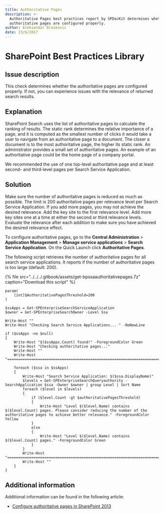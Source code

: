 ```yaml
---
title: Authoritative Pages
description: >-
  Authoritative Pages best practices report by SPDocKit determines whether the
  authoritative pages are configured properly.
author: Aleksandar Draskovic
date: 23/6/2017
---
```


# SharePoint Best Practices Library

## Issue description

This check determines whether the authoritative pages are configured properly. If not, you can experience issues with the relevance of returned search results.

## Explanation

SharePoint Search uses the list of authoritative pages to calculate the ranking of results. The static rank determines the relative importance of a page, and it is computed as the smallest number of clicks it would take a user to navigate from an authoritative page to a document. The closer a document is to the most authoritative page, the higher its static rank. An administrator provides a small set of authoritative pages. An example of an authoritative page could be the home page of a company portal.

We recommended the use of one top-level authoritative page and at least second- and third-level pages per Search Service Application.

## Solution

Make sure the number of authoritative pages is reduced as much as possible. The limit is 200 authoritative pages per relevance level per Search Service Application. If you add more pages, you may not achieve the desired relevance. Add the key site to the first relevance level. Add more key sites one at a time at either the second or third relevance levels. Evaluate the relevance after each addition to make sure you have achieved the desired relevance effect.

To configure authoritative pages, go to the **Central Administration** &gt; **Application Management** &gt; **Manage service applications** &gt; **Search Service Application**. On the Quick Launch click **Authoritative Pages**.

The following script retrieves the number of authoritative pages for all search service applications. It reports if the number of authoritative pages is too large \(default: 200\).

{% file src="../../../.gitbook/assets/get-bpssaauthoritativepages.7z" caption="Download this script" %}

```text
param(
    [int]$AuthoritativePagesThreshold=200
)

$ssApps = Get-SPEnterpriseSearchServiceApplication
$owner = Get-SPEnterpriseSearchOwner -Level Ssa

Write-Host ""
Write-Host "Checking Search Service Applications... " -NoNewLine

if ($ssApps -ne $null)
{
    Write-Host "$($ssApps.Count) found!" -ForegroundColor Green
    Write-Host "Checking authoritative pages..."
    Write-Host ""
    Write-Host "========================================================================="

    foreach ($ssa in $ssApps)
    {
        Write-Host "Search Service Application: $($ssa.DisplayName)"
        $levels = Get-SPEnterpriseSearchQueryauthority -SearchApplication $ssa -Owner $owner | group Level | Sort Name
        foreach ($level in $levels)
        {
            if ($level.Count -gt $authoritativePagesThreshold)
            {
                Write-Host "Level $($level.Name) contains $($level.Count) pages. Please consider reducing the number of the authoritative pages to achieve better relevance." -ForegroundColor Yellow
            }
            else
            {
                Write-Host "Level $($level.Name) contains $($level.Count) pages." -ForegroundColor Green
            }
        }
        Write-Host "========================================================================="
        Write-Host ""
    }
}
```

## Additional information

Additional information can be found in the following article:

* [Configure authoritative pages in SharePoint 2013](https://technet.microsoft.com/en-us/library/cc262796.aspx)

